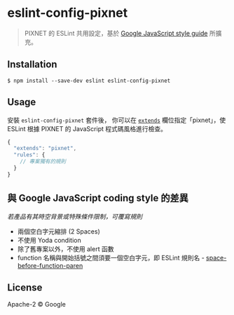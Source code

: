 # eslint-config-pixnet

> PIXNET 的 ESLint 共用設定，基於 [Google JavaScript style guide](https://google.github.io/styleguide/jsguide.html) 所擴充。


## Installation

```
$ npm install --save-dev eslint eslint-config-pixnet
```


## Usage

安裝 `eslint-config-pixnet` 套件後， 你可以在 [`extends`](http://eslint.org/docs/user-guide/configuring#extending-configuration-files) 欄位指定「pixnet」，使 ESLint 根據 PIXNET 的 JavaScript 程式碼風格進行檢查。

```js
{
  "extends": "pixnet",
  "rules": {
    // 專案獨有的規則
  }
}
```


## 與 Google JavaScript coding style 的差異

*若產品有其時空背景或特殊條件限制，可覆寫規則*

- 兩個空白字元縮排 (2 Spaces)
- 不使用 Yoda condition
- 除了舊專案以外，不使用 alert 函數
- function 名稱與開始括號之間須要一個空白字元，即 ESLint 規則名 - [space-before-function-paren](http://eslint.org/docs/rules/space-before-function-paren)


## License

Apache-2 © Google
